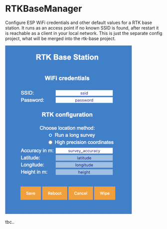 # RTKBaseManager
Configure ESP WiFi credentials and other default values for a RTK base station. It runs as an access point if no known SSID is found, after restart it is reachable as a client in your local network.
This is just the separate config project, what will be merged into the rtk-base project.

![alt-text-1](./screenshots/config_small.png "Configure Wifi and Real Time Kinematics Base Station")

tbc..
